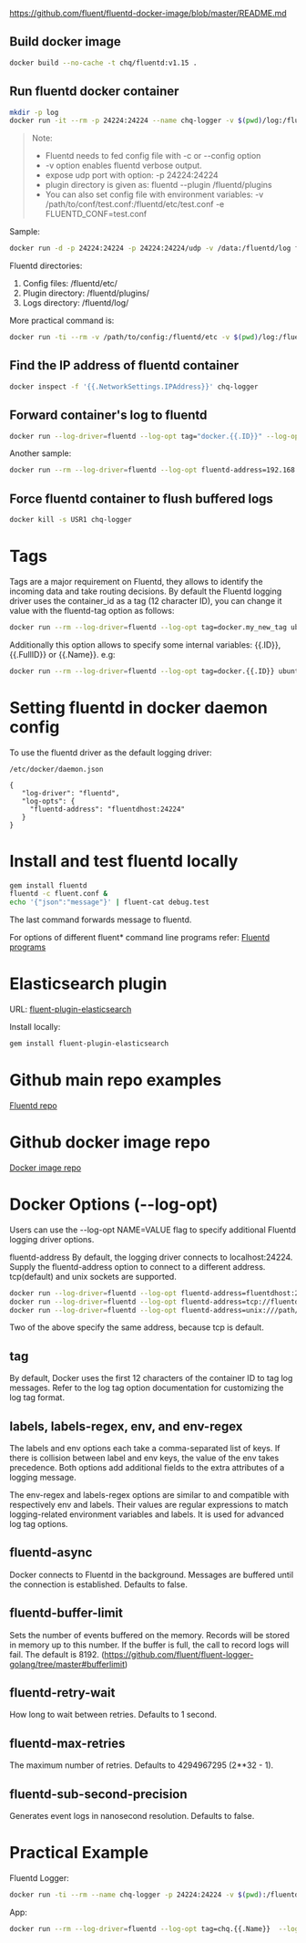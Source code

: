 https://github.com/fluent/fluentd-docker-image/blob/master/README.md

## Build docker image
```bash
docker build --no-cache -t chq/fluentd:v1.15 .
```

## Run fluentd docker container
```bash
mkdir -p log
docker run -it --rm -p 24224:24224 --name chq-logger -v $(pwd)/log:/fluentd/log fluentd/fluentd:v1.15-1
```

> Note:
> - Fluentd needs to fed config file with -c or --config option
> - -v option enables fluentd verbose output.
> - expose udp port with option: -p 24224:24224
> - plugin directory is given as: fluentd --plugin /fluentd/plugins
> - You can also set config file with environment variables:  -v /path/to/conf/test.conf:/fluentd/etc/test.conf -e FLUENTD_CONF=test.conf

Sample:
```bash
docker run -d -p 24224:24224 -p 24224:24224/udp -v /data:/fluentd/log fluent/fluentd:v1.3-debian-1
```

Fluentd directories:
1. Config files:       /fluentd/etc/
2. Plugin directory:   /fluentd/plugins/
3. Logs directory:     /fluentd/log/

More practical command is: 
```bash
docker run -ti --rm -v /path/to/config:/fluentd/etc -v $(pwd)/log:/fluentd/log fluent/fluentd -c /fluentd/etc/<conf> -v
```

## Find the IP address of fluentd container
```bash
docker inspect -f '{{.NetworkSettings.IPAddress}}' chq-logger
```

## Forward container's log to fluentd
```bash
docker run --log-driver=fluentd --log-opt tag="docker.{{.ID}}" --log-opt fluentd-address=FLUENTD.ADD.RE.SS:24224 python:alpine echo Hello
```

Another sample:
```sh
docker run --rm --log-driver=fluentd --log-opt fluentd-address=192.168.2.4:24225 ubuntu echo '...'
```

## Force fluentd container to flush buffered logs
```bash
docker kill -s USR1 chq-logger
```


# Tags
Tags are a major requirement on Fluentd, they allows to identify the incoming data and take routing decisions. By default the Fluentd logging driver uses the container_id as a tag (12 character ID), you can change it value with the fluentd-tag option as follows:

```bash
docker run --rm --log-driver=fluentd --log-opt tag=docker.my_new_tag ubuntu echo "..."
```

Additionally this option allows to specify some internal variables: {{.ID}}, {{.FullID}} or {{.Name}}. e.g:
```bash
docker run --rm --log-driver=fluentd --log-opt tag=docker.{{.ID}} ubuntu echo "..."
```

# Setting fluentd in docker daemon config

To use the fluentd driver as the default logging driver:

```text
/etc/docker/daemon.json

{
   "log-driver": "fluentd",
   "log-opts": {
     "fluentd-address": "fluentdhost:24224"
   }
}
```


# Install and test fluentd locally
```bash
gem install fluentd
fluentd -c fluent.conf &
echo '{"json":"message"}' | fluent-cat debug.test
```

The last command forwards message to fluentd.

For options of different fluent* command line programs refer:
[Fluentd programs](https://docs.fluentd.org/deployment/command-line-option)


# Elasticsearch plugin
URL: [fluent-plugin-elasticsearch](https://github.com/uken/fluent-plugin-elasticsearch)

Install locally:
```bash
gem install fluent-plugin-elasticsearch
```

# Github main repo examples
[Fluentd repo](https://github.com/fluent/fluentd/tree/master/example)


# Github docker image repo
[Docker image repo](https://github.com/fluent/fluentd-docker-image/tree/master/v1.15)


# Docker Options (--log-opt)
Users can use the --log-opt NAME=VALUE flag to specify additional Fluentd logging driver options.

fluentd-address
By default, the logging driver connects to localhost:24224. Supply the fluentd-address option to connect to a different address. tcp(default) and unix sockets are supported.

```bash
docker run --log-driver=fluentd --log-opt fluentd-address=fluentdhost:24224
docker run --log-driver=fluentd --log-opt fluentd-address=tcp://fluentdhost:24224
docker run --log-driver=fluentd --log-opt fluentd-address=unix:///path/to/fluentd.sock
```
Two of the above specify the same address, because tcp is default.

## tag
By default, Docker uses the first 12 characters of the container ID to tag log messages. Refer to the log tag option documentation for customizing the log tag format.

## labels, labels-regex, env, and env-regex
The labels and env options each take a comma-separated list of keys. If there is collision between label and env keys, the value of the env takes precedence. Both options add additional fields to the extra attributes of a logging message.

The env-regex and labels-regex options are similar to and compatible with respectively env and labels. Their values are regular expressions to match logging-related environment variables and labels. It is used for advanced log tag options.

## fluentd-async
Docker connects to Fluentd in the background. Messages are buffered until the connection is established. Defaults to false.

## fluentd-buffer-limit
Sets the number of events buffered on the memory. Records will be stored in memory up to this number. If the buffer is full, the call to record logs will fail. The default is 8192. (https://github.com/fluent/fluent-logger-golang/tree/master#bufferlimit)

## fluentd-retry-wait
How long to wait between retries. Defaults to 1 second.

## fluentd-max-retries
The maximum number of retries. Defaults to 4294967295 (2**32 - 1).

## fluentd-sub-second-precision
Generates event logs in nanosecond resolution. Defaults to false.


# Practical Example
Fluentd Logger:
```bash
docker run -ti --rm --name chq-logger -p 24224:24224 -v $(pwd):/fluentd/etc -v $(pwd)/log:/fluentd/log chq/fluentd:v1.15 -c /fluentd/etc/fluent.conf -v
```

App:
```bash
docker run --rm --log-driver=fluentd --log-opt tag=chq.{{.Name}}  --log-opt fluentd-address=tcp://localhost:24224 ubuntu:22.04 echo 'Hello'
```
